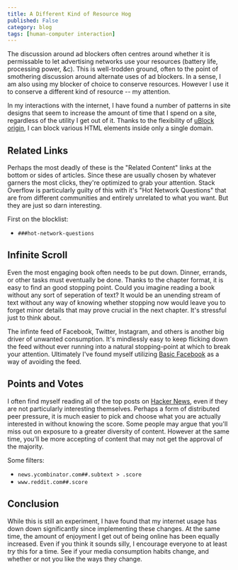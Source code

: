 ```yaml
---
title: A Different Kind of Resource Hog
published: False
category: blog
tags: [human-computer interaction]
---
```


The discussion around ad blockers often centres around whether it is
permissable to let advertising networks use your resources (battery life,
processing power, &c). This is well-trodden ground, often to the point of
smothering discussion around alternate uses of ad blockers. In a sense, I am
also using my blocker of choice to conserve resources. However I use it to
conserve a different kind of resource -- my attention.

In my interactions with the internet, I have found a number of patterns in
site designs that seem to increase the amount of time that I spend on a site,
regardless of the utility I get out of it. Thanks to the flexibility of
[uBlock origin](https://github.com/gorhill/uBlock), I can block various HTML
elements inside only a single domain.


## Related Links
Perhaps the most deadly of these is the "Related Content" links at the bottom
or sides of articles. Since these are usually chosen by whatever garners the
most clicks, they're optimized to grab your attention. Stack Overflow is
particularly guilty of this with it's "Hot Network Questions" that are from
different communities and entirely unrelated to what you want. But they are
just so darn interesting.

First on the blocklist:

* `###hot-network-questions`


## Infinite Scroll
Even the most engaging book often needs to be put down. Dinner, errands, or
other tasks must eventually be done. Thanks to the chapter format, it is easy
to find an good stopping point. Could you imagine reading a book without any
sort of seperation of text? It would be an unending stream of text without any
way of knowing whether stopping now would leave you to forget minor details that
may prove crucial in the next chapter. It's stressful just to think about.

The infinte feed of Facebook, Twitter, Instagram, and others is another big
driver of unwanted consumption. It's mindlessly easy to keep flicking down the
feed without ever running into a natural stopping-point at which to break your
attention. Ultimately I've found myself utilizing
[Basic Facebook](https://mbasic.facebook.com/) as a way of avoiding the feed.


## Points and Votes
I often find myself reading all of the top posts on
[Hacker News](https://news.ycombinator.com/), even if they are not particularly
interesting themselves. Perhaps a form of distributed peer pressure, it is
much easier to pick and choose what you are actually interested in without
knowing the score. Some people may argue that you'll miss out on exposure to a
greater diversity of content. However at the same time, you'll be more
accepting of content that may not get the approval of the majority.

Some filters:

* `news.ycombinator.com##.subtext > .score`
* `www.reddit.com##.score`


## Conclusion
While this is still an experiment, I have found that my internet usage has down
down significantly since implementing these changes. At the same time, the
amount of enjoyment I get out of being online has been equally increased. Even
if you think it sounds silly, I encourage everyone to at least _try_ this for
a time. See if your media consumption habits change, and whether or not you
like the ways they change.

